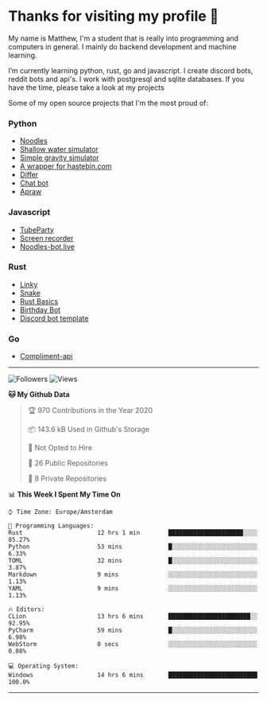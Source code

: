 # Thanks for visiting my profile 👋

My name is Matthew, I'm a student that is really into programming and computers in general. I mainly do backend development and machine learning.

I’m currently learning python, rust, go and javascript. I create discord bots, reddit bots and api's. I work with postgresql and sqlite databases. If you have the time, please take a look at my projects

Some of my open source projects that I'm the most proud of: 

### Python
* [Noodles](https://github.com/DankDumpster/Noodles "Noodles discord bot") <!-- * [Modmail](https://github.com/Floor-Gang/modmail "Modmail made for pewds' official discord") -->
* [Shallow water simulator](https://github.com/DankDumpster/water-sim-1.0 "Shallow water simulator")
* [Simple gravity simulator](https://github.com/DankDumpster/GravitySimulator "Gravity simulator")
* [A wrapper for hastebin.com](https://github.com/DankDumpster/HasteBinWrapper "Hastebin Wrapper")
* [Differ](https://github.com/DankDumpster/Differ "Finds the diffirences in pictures")
* [Chat bot](https://github.com/DankDumpster/chatbot "Chat bot made with tensorflow")
* [Apraw](https://github.com/DankDumpster/apraw "apraw")

### Javascript
* [TubeParty](https://github.com/DankDumpster/TubeParty "Watch youtube videos together")
* [Screen recorder](https://github.com/DankDumpster/ScreenRecorder "Screen recorder made in electron")
* [Noodles-bot.live](https://github.com/DankDumpster/vue-noodles-live "Site for the discord bot noodles")

### Rust
* [Linky](https://github.com/DankDumpster/Linky "Link shortener made with rust and react")
* [Snake](https://github.com/DankDumpster/snake-game "Snake game made with piston in rust")
* [Rust Basics](https://github.com/DankDumpster/rust-basics "All the basics of rust in one repo!")
* [Birthday Bot](https://github.com/DankDumpster/birthday-bot "Rust discord bot that keeps track of everyone's birthday!")
* [Discord bot template](https://github.com/DankDumpster/rust-discord-bot-template "Template to start out with a bot for discord in rust")

### Go
* [Compliment-api](https://github.com/DankDumpster/compliment-api "compliment api made in go")

---
![Followers](https://img.shields.io/github/followers/DankDumpster?style=social)
![Views](https://komarev.com/ghpvc/?username=DankDumpster&style=flat-square&color=green)
<!--START_SECTION:waka-->
**🐱 My Github Data** 

> 🏆 970 Contributions in the Year 2020
 > 
> 📦 143.6 kB Used in Github's Storage 
 > 
> 🚫 Not Opted to Hire
 > 
> 📜 26 Public Repositories
 > 
> 🔑 8 Private Repositories 

📊 **This Week I Spent My Time On** 

```text
⌚︎ Time Zone: Europe/Amsterdam

💬 Programming Languages: 
Rust                     12 hrs 1 min        █████████████████████░░░░   85.27% 
Python                   53 mins             █░░░░░░░░░░░░░░░░░░░░░░░░   6.33% 
TOML                     32 mins             █░░░░░░░░░░░░░░░░░░░░░░░░   3.87% 
Markdown                 9 mins              ░░░░░░░░░░░░░░░░░░░░░░░░░   1.13% 
YAML                     9 mins              ░░░░░░░░░░░░░░░░░░░░░░░░░   1.13%

🔥 Editors: 
CLion                    13 hrs 6 mins       ███████████████████████░░   92.95% 
PyCharm                  59 mins             █░░░░░░░░░░░░░░░░░░░░░░░░   6.98% 
WebStorm                 0 secs              ░░░░░░░░░░░░░░░░░░░░░░░░░   0.08%

💻 Operating System: 
Windows                  14 hrs 6 mins       █████████████████████████   100.0%

```


<!--END_SECTION:waka-->
-------
